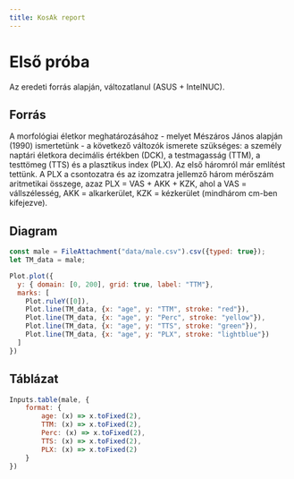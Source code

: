 ```yaml
---
title: KosAk report
---
```


# Első próba

Az eredeti forrás alapján, változatlanul (ASUS + IntelNUC).

## Forrás

A morfológiai életkor meghatározásához - melyet Mészáros János alapján (1990) ismertetünk - a következő változók ismerete szükséges: a személy naptári életkora decimális értékben (DCK), a testmagasság (TTM), a testtömeg (TTS) és a plasztikus index (PLX). Az első háromról már említést tettünk. A PLX a csontozatra és az izomzatra jellemző három mérőszám aritmetikai összege, azaz PLX = VAS + AKK + KZK, ahol a VAS = vállszélesség, AKK = alkarkerület, KZK = kézkerület (mindhárom cm-ben kifejezve).

## Diagram

```js
const male = FileAttachment("data/male.csv").csv({typed: true});
let TM_data = male;
```


```js
Plot.plot({
  y: { domain: [0, 200], grid: true, label: "TTM"},
  marks: [
    Plot.ruleY([0]),
    Plot.line(TM_data, {x: "age", y: "TTM", stroke: "red"}),
    Plot.line(TM_data, {x: "age", y: "Perc", stroke: "yellow"}),
    Plot.line(TM_data, {x: "age", y: "TTS", stroke: "green"}),
    Plot.line(TM_data, {x: "age", y: "PLX", stroke: "lightblue"})
  ]
})
```

## Táblázat
```js
Inputs.table(male, {
	format: {
		age: (x) => x.toFixed(2),
		TTM: (x) => x.toFixed(2),
		Perc: (x) => x.toFixed(2),
		TTS: (x) => x.toFixed(2),
		PLX: (x) => x.toFixed(2)
	}
})
```
